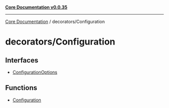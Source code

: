 [**Core Documentation v0.0.35**](../../README.md)

***

[Core Documentation](../../modules.md) / decorators/Configuration

# decorators/Configuration

## Interfaces

- [ConfigurationOptions](interfaces/ConfigurationOptions.md)

## Functions

- [Configuration](functions/Configuration.md)
